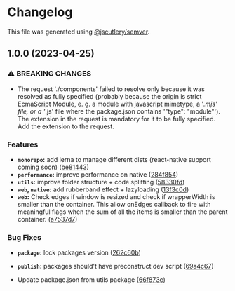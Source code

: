 # Changelog

This file was generated using [@jscutlery/semver](https://github.com/jscutlery/semver).

## 1.0.0 (2023-04-25)


### ⚠ BREAKING CHANGES

* The request './components' failed to resolve only because it was resolved as fully specified
(probably because the origin is strict EcmaScript Module, e. g. a module with javascript mimetype, a '*.mjs' file, or a '*.js' file where the package.json contains '"type": "module"').
The extension in the request is mandatory for it to be fully specified.
Add the extension to the request.

### Features

* **`monorepo`:** add lerna to manage different dists (react-native support coming soon) ([be81443](https://github.com/joaorr3/react-slip-and-slide/commit/be8144328dfd448a7f6a4e44e63630fc9fa8d6f7))
* **`performance`:** improve performance on native ([284f854](https://github.com/joaorr3/react-slip-and-slide/commit/284f85483411d13126e66ae3368725ce152940d5))
* **`utils`:** improve folder structure + code splitting ([58330fd](https://github.com/joaorr3/react-slip-and-slide/commit/58330fd0b94a162ae33d772909c3ebb3dc6af9c1))
* **`web`, `native`:** add rubberband effect + lazyloading ([13f3c0d](https://github.com/joaorr3/react-slip-and-slide/commit/13f3c0dd40d866801f10f6081d58120b16530008))
* **`web`:** Check edges if window is resized and check if wrapperWidth is smaller than the container. This allow onEdges callback to fire with meaningful flags when the sum of all the items is smaller than the parent container. ([a7537d7](https://github.com/joaorr3/react-slip-and-slide/commit/a7537d79e4d7951eaa93f32e9269403505a0444a))


### Bug Fixes

* **`package`:** lock packages version ([262c60b](https://github.com/joaorr3/react-slip-and-slide/commit/262c60b04d077a71c4f2c2b3e6ec92874fb43cef))
* **`publish`:** packages should't have preconstruct dev script ([69a4c67](https://github.com/joaorr3/react-slip-and-slide/commit/69a4c677a4ae4cf298125009b30b58595225b23e))


* Update package.json from utils package ([66f873c](https://github.com/joaorr3/react-slip-and-slide/commit/66f873c31b700b12fdaa324db79b1ac5868eea7d))
